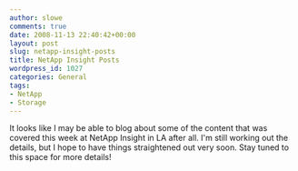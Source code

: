 ```yaml
---
author: slowe
comments: true
date: 2008-11-13 22:40:42+00:00
layout: post
slug: netapp-insight-posts
title: NetApp Insight Posts
wordpress_id: 1027
categories: General
tags:
- NetApp
- Storage
---
```


It looks like I may be able to blog about some of the content that was covered this week at NetApp Insight in LA after all. I'm still working out the details, but I hope to have things straightened out very soon. Stay tuned to this space for more details!
